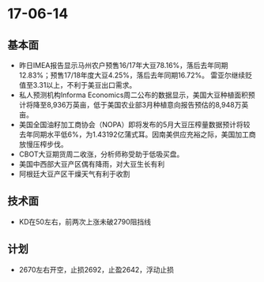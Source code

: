 # 17-06-14
## 基本面
- 昨日IMEA报告显示马州农户预售16/17年大豆78.16%，落后去年同期12.83%；预售17/18年度大豆4.25%，落后去年同期16.72%。
雷亚尔继续贬值至3.31以上，不利于美豆出口需求。
- 私人预测机构Informa Economics周二公布的数据显示，美国大豆种植面积预计将降至8,936万英亩，低于美国农业部3月种植意向报告预估的8,948万英亩。
- 美国全国油籽加工商协会（NOPA）即将发布的5月大豆压榨量数据预计将较去年同期水平低6%，为1.43192亿蒲式耳。因南美供应充裕之际，美国加工商放慢压榨步伐。
- CBOT大豆期货周二收涨，分析师称受助于低吸买盘。
- 美国中西部大豆产区偶有降雨，对大豆生长有利
- 阿根廷大豆产区干燥天气有利于收割
## 技术面
- KD在50左右，前两次上涨未破2790阻挡线
## 计划
- 2670左右开空，止损2692，止盈2642，浮动止损
